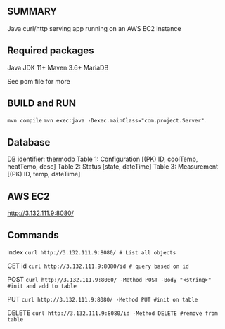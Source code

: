 ## SUMMARY
Java curl/http serving app running on an AWS EC2 instance

## Required packages
Java JDK 11+
Maven 3.6+
MariaDB

See pom file for more

## BUILD and RUN
`mvn compile`
`mvn exec:java -Dexec.mainClass="com.project.Server"`.  

## Database
DB identifier: thermodb
Table 1: Configuration [(PK) ID, coolTemp, heatTemo, desc]
Table 2: Status [state, dateTime]
Table 3: Measurement [(PK) ID, temp, dateTime]

## AWS EC2
http://3.132.111.9:8080/

## Commands
index
`curl http://3.132.111.9:8080/ # List all objects`

GET id
`curl http://3.132.111.9:8080/id # query based on id`

POST
`curl http://3.132.111.9:8080/ -Method POST -Body "<string>" #init and add to table`

PUT
`curl http://3.132.111.9:8080/ -Method PUT #init on table`

DELETE
`curl http://3.132.111.9:8080/id -Method DELETE #remove from table`
